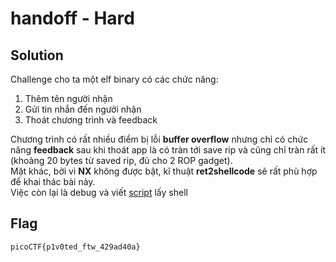 # handoff - Hard
## Solution
Challenge cho ta một elf binary có các chức năng:
1. Thêm tên người nhận
2. Gửi tin nhắn đến người nhận
3. Thoát chương trình và feedback

Chương trình có rất nhiều điểm bị lỗi **buffer overflow** nhưng chỉ có chức năng **feedback** sau khi thoát app là có tràn tới save rip và cũng chỉ tràn rất ít (khoảng 20 bytes từ saved rip, đủ cho 2 ROP gadget).  
Mặt khác, bởi vì **NX** không được bật, kĩ thuật **ret2shellcode** sẽ rất phù hợp để khai thác bài này.  
Việc còn lại là debug và viết [script](./exp.py) lấy shell
## Flag
```
picoCTF{p1v0ted_ftw_429ad40a}
```